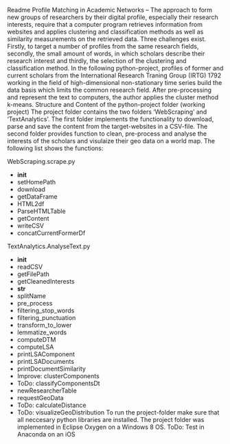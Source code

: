 Readme
Profile Matching in Academic Networks – The approach to form new groups of researchers by their digital profile, especially their research interests, require that a computer program retrieves information from websites and applies clustering and classification methods as well as similarity measurements on the retrieved data. Three challenges exist. Firstly, to target a number of profiles from the same research fields, secondly, the small amount of words, in which scholars describe their research interest and thirdly, the selection of the clustering and classification method.
In the following python-project, profiles of former and current scholars from the International Research Traning Group (IRTG) 1792 working in the field of high-dimensional non-stationary time series build the data basis which limits the common research field. After pre-processing and represent the text to computers, the author applies the cluster method k-means. 
Structure and Content of the python-project folder (working project)
The project folder contains the two folders ‘WebScraping’ and ‘TextAnalytics’. The first folder implements the functionality to download, parse and save the content from the target-websites in a CSV-file. The second folder provides function to clean, pre-process and analyse the interests of the scholars and visulaize their geo data on a world map. The following list shows the functions: 

WebScraping.scrape.py
-	__init__
-	setHomePath
-	download
-	getDataFrame
-	HTML2df
-	ParseHTMLTable
-	getContent
-	writeCSV
-	concatCurrentFormerDf

TextAnalytics.AnalyseText.py
-	__init__
-	readCSV
-	getFilePath
-	getCleanedInterests
-	__str__
-	splitName
-	pre_process
-	filtering_stop_words
-	filtering_punctuation
-	transform_to_lower
-	lemmatize_words
-	computeDTM
-	computeLSA
-	printLSAComponent
-	printLSADocuments
-	printDocumentSimilarity
-	Improve: clusterComponents
-	ToDo: classifyComponentsDt
-	newResearcherTable
-	requestGeoData
-	ToDo: calculateDistance 
-	ToDo: visualizeGeoDistribution
To run the project-folder make sure that all neccesary python libraries are installed. The project folder was implemented in Eclipse Oxygen on a Windows 8 OS.
ToDo: Test in Anaconda on an iOS
